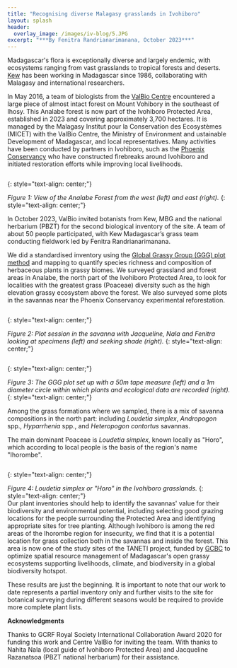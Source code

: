 ```yaml
---
title: "Recognising diverse Malagasy grasslands in Ivohiboro"
layout: splash
header:
  overlay_image: /images/iv-blog/5.JPG
excerpt: "***By Fenitra Randrianarimanana, October 2023***"
---
```

Madagascar's flora is exceptionally diverse and largely endemic, with ecosystems ranging from vast grasslands to tropical forests and deserts. [Kew](https://www.kew.org/science/collections-and-resources/research-facilities/kew-madagascar-conservation-centre) has been working in Madagascar since 1986, collaborating with Malagasy and international researchers. 

In May 2016, a team of biologists from the [ValBio Centre](https://www.stonybrook.edu/commcms/centre-valbio/science/ivohiboro.php#:~:text=The%20Ivohiboro%20Protected%20Area%20is,of%20representatives%20from%20surrounding%20villages.) encountered a large piece of almost intact forest on Mount Vohibory in the southeast of Ihosy. This Analabe forest is now part of the Ivohiboro Protected Area, established in 2023 and covering approximately 3,700 hectares. It is managed by the Malagasy Institut pour la Conservation des Ecosystèmes (MICET) with the ValBio Centre, the Ministry of Environment and ustainable Development of Madagascar, and local representatives. Many activities have been conducted by partners in Ivohiboro, such as the [Phoenix Conservancy](https://www.phoenixconservancy.org/madagascar) who have constructed firebreaks around Ivohiboro and initiated restoration efforts while improving local livelihoods.

<figure style="width: 1000px" class="align-centre">
  <img src="{{ site.url }}{{ site.baseurl }}/images/iv-blog/1.png" alt="">
</figure>
{: style="text-align: center;"}

*Figure 1: View of the Analabe Forest from the west (left) and east (right).*
{: style="text-align: center;"}
<br>

In October 2023, ValBio invited botanists from Kew, MBG and the national herbarium (PBZT) for the second biological inventory of the site. A team of about 50 people participated, with Kew Madagascar’s grass team conducting fieldwork led by Fenitra Randrianarimanana.

We did a standardised inventory using the [Global Grassy Group (GGG) plot method](https://protocolexchange.researchsquare.com/article/pex-1905/v1) and mapping to quantify species richness and composition of herbaceous plants in grassy biomes. We surveyed grassland and forest areas in Analabe, the north part of the Ivohiboro Protected Area, to look for localities with the greatest grass (Poaceae) diversity such as the high elevation grassy ecosystem above the forest. We also surveyed some plots in the savannas near the Phoenix Conservancy experimental reforestation.

<figure style="width: 1000px" class="align-centre">
  <img src="{{ site.url }}{{ site.baseurl }}/images/iv-blog/3.png" alt="">
</figure>
{: style="text-align: center;"}

*Figure 2: Plot session in the savanna with Jacqueline, Nala and Fenitra looking at specimens (left) and seeking shade  (right).*
{: style="text-align: center;"}
<br>

<figure style="width: 1000px" class="align-centre">
  <img src="{{ site.url }}{{ site.baseurl }}/images/iv-blog/2.png" alt="">
</figure>
{: style="text-align: center;"}

*Figure 3: The GGG plot set up with a 50m tape measure (left) and a 1m diameter circle within which plants and ecological data are recorded (right).*
{: style="text-align: center;"}
<br>

Among the grass formations where we sampled, there is a mix of savanna compositions in the north part: including *Loudetia simplex*, *Andropogon* spp., *Hyparrhenia* spp., and *Heteropogon contortus* savannas. 

The main dominant Poaceae is *Loudetia simplex*, known locally as "Horo", which according to local people is the basis of the region's name "Ihorombe".

<figure style="width: 1000px" class="align-centre">
  <img src="{{ site.url }}{{ site.baseurl }}/images/iv-blog/4.png" alt="">
</figure>
{: style="text-align: center;"}

*Figure 4: Loudetia simplex or "Horo" in the Ivohiboro grasslands.*
{: style="text-align: center;"}
<br>
Our plant inventories should help to identify the savannas' value for their biodiversity and environmental potential, including selecting good grazing locations for the people surrounding the Protected Area and identifying appropriate sites for tree planting. Although Ivohiboro is among the red areas of the Ihorombe region for insecurity, we find that it is a potential location for grass collection both in the savannas and inside the forest. This area is now one of the study sites of the TANETI project, funded by [GCBC](https://www.gcbc.org.uk/) to optimize spatial resource management of Madagascar's open grassy ecosystems supporting livelihoods, climate, and biodiversity in a global biodiversity hotspot. 

These results are just the beginning. It is important to note that our work to date represents a partial inventory only and further visits to the site for botanical surveying during different seasons would be required to provide more complete plant lists.

**Acknowledgments** 

Thanks to GCRF Royal Society International Collaboration Award 2020 for funding this work and Centre ValBio for inviting the team.
With thanks to Nahita Nala (local guide of Ivohiboro Protected Area) and Jacqueline Razanatsoa (PBZT national herbarium) for their assistance.
